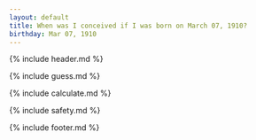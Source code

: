 ```yaml
---
layout: default
title: When was I conceived if I was born on March 07, 1910?
birthday: Mar 07, 1910
---
```


{% include header.md %}

{% include guess.md %}

{% include calculate.md %}

{% include safety.md %}

{% include footer.md %}



